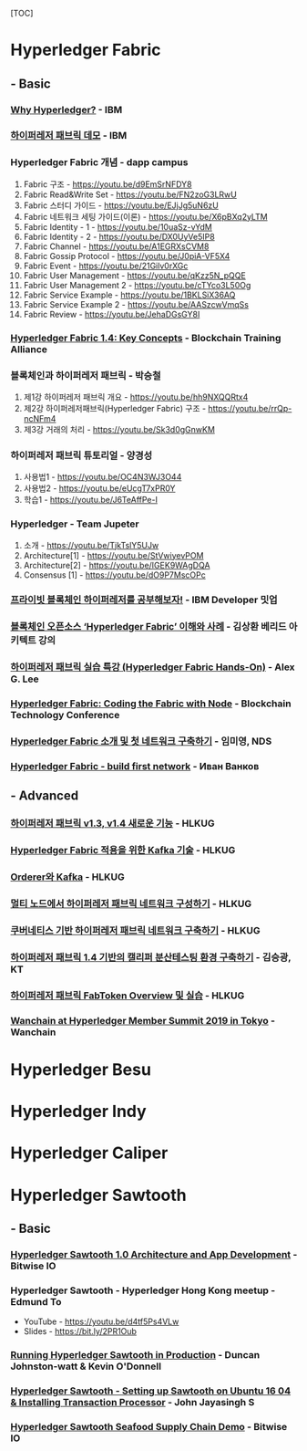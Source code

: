 [TOC]

# Hyperledger Fabric

## - Basic

### [Why Hyperledger?](https://youtu.be/ZMMX2G77dvs) - IBM



### [하이퍼레저 패브릭 데모](https://youtu.be/rr-gubeAhPE) - IBM



### Hyperledger Fabric 개념 - dapp campus

1. Fabric 구조 - https://youtu.be/d9EmSrNFDY8
2. Fabric Read&Write Set - https://youtu.be/FN2zoG3LRwU
3. Fabric 스터디 가이드 - https://youtu.be/EJjJg5uN6zU
4. Fabric 네트워크 세팅 가이드(이론) - https://youtu.be/X6pBXq2yLTM
5. Fabric Identity - 1 - https://youtu.be/10uaSz-vYdM
6. Fabric Identity - 2 - https://youtu.be/DX0UyVe5IP8
7. Fabric Channel - https://youtu.be/A1EGRXsCVM8
8. Fabric Gossip Protocol - https://youtu.be/J0piA-VF5X4
9. Fabric Event - https://youtu.be/21Gilv0rXGc
10. Fabric User Management - https://youtu.be/qKzz5N_pQQE
11. Fabric User Management 2 - https://youtu.be/cTYco3L50Og
12. Fabric Service Example - https://youtu.be/1BKLSiX36AQ
13. Fabric Service Example 2 - https://youtu.be/AASzcwVmqSs
14. Fabric Review - https://youtu.be/JehaDGsGY8I



### [Hyperledger Fabric 1.4: Key Concepts](https://youtu.be/J_d9koUXFWk) - Blockchain Training Alliance



### 블록체인과 하이퍼레저 패브릭 - 박승철

1. 제1강 하이퍼레저 패브릭 개요 - https://youtu.be/hh9NXQQRtx4
2. 제2강 하이퍼레저패브릭(Hyperledger Fabric) 구조 - https://youtu.be/rrQp-ncNFm4
3. 제3강 거래의 처리 - https://youtu.be/Sk3d0gGnwKM



### 하이퍼레저 패브릭 튜토리얼 - 양경성

1. 사용법1 - https://youtu.be/OC4N3WJ3O44
2. 사용법2 - https://youtu.be/eUcgT7xPR0Y
3. 학습1 - https://youtu.be/J6TeAffPe-I



### Hyperledger - Team Jupeter

1. 소개 - https://youtu.be/TjkTslY5UJw
2. Architecture[1] - https://youtu.be/StVwiyevPOM
3. Architecture[2] - https://youtu.be/IGEK9WAgDQA
4. Consensus [1] - https://youtu.be/dO9P7MscOPc



### [프라이빗 블록체인 하이퍼레저를 공부해보자!](https://youtu.be/smytS8dQCtk) - IBM Developer 밋업



### [블록체인 오픈소스 ‘Hyperledger Fabric’ 이해와 사례](https://youtu.be/6QTNUPap22k) - 김상환 베리드 아키텍트 강의



### [하이퍼레저 패브릭 실습 특강 (Hyperledger Fabric Hands-On)](https://youtu.be/qrLqQ-ihVOU) - Alex G. Lee



### [Hyperledger Fabric: Coding the Fabric with Node](https://youtu.be/wMgWgd-LpVI) - Blockchain Technology Conference



### [Hyperledger Fabric 소개 및 첫 네트워크 구축하기](https://github.com/hlkug/meetup/tree/master/201908) - 임미영, NDS



### [Hyperledger Fabric - build first network](https://www.youtube.com/playlist?list=PLjsqymUqgpSTGC4L6ULHCB_Mqmy43OcIh) - Иван Ванков



## - Advanced

### [하이퍼레저 패브릭 v1.3, v1.4 새로운 기능](https://www.slideshare.net/secret/ttCVeVwYQJQZn5) - HLKUG



### [Hyperledger Fabric 적용을 위한 Kafka 기술](https://www.slideshare.net/secret/m0K3eNYAKubU9q) - HLKUG



### [Orderer와 Kafka](https://www.slideshare.net/secret/MeXukI924TQHet) - HLKUG



### [멀티 노드에서 하이퍼레저 패브릭 네트워크 구성하기](https://github.com/hlkug/meetup/tree/master/201903) - HLKUG



### [쿠버네티스 기반 하이퍼레저 패브릭 네트워크 구축하기](https://github.com/hlkug/meetup/tree/master/201904) - HLKUG



### [하이퍼레저 패브릭 1.4 기반의 캘리퍼 분산테스팅 환경 구축하기](https://github.com/hlkug/meetup/tree/master/201905) - 김승광, KT



### [하이퍼레저 패브릭 FabToken Overview 및 실습](https://github.com/hlkug/meetup/tree/master/201906) - HLKUG



### [Wanchain at Hyperledger Member Summit 2019 in Tokyo](https://youtu.be/fJHqVT2obYA) - Wanchain





# Hyperledger Besu



# Hyperledger Indy



# Hyperledger Caliper



# Hyperledger Sawtooth

## - Basic

### [Hyperledger Sawtooth 1.0 Architecture and App Development](https://youtu.be/uBebFQM49Xk) - Bitwise IO



### Hyperledger Sawtooth - Hyperledger Hong Kong meetup - Edmund To

- YouTube - https://youtu.be/d4tf5Ps4VLw
- Slides - https://bit.ly/2PR1Oub



### [Running Hyperledger Sawtooth in Production](https://youtu.be/nbHHMcB0W-o) - Duncan Johnston-watt & Kevin O'Donnell



### [Hyperledger Sawtooth - Setting up Sawtooth on Ubuntu 16 04 & Installing Transaction Processor](https://youtu.be/moWkiI0z6U8) - John Jayasingh S



### [Hyperledger Sawtooth Seafood Supply Chain Demo](https://youtu.be/q0T8qAyzY30) - Bitwise IO



